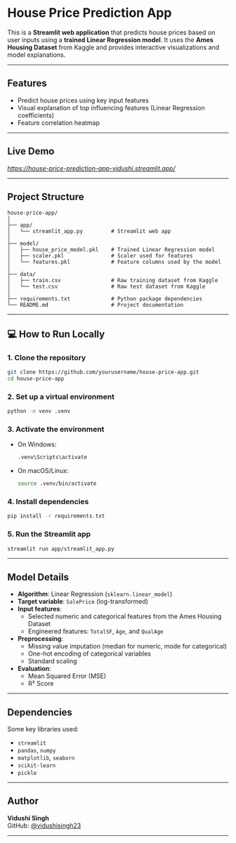 # House Price Prediction App

This is a **Streamlit web application** that predicts house prices based on user inputs using a **trained Linear Regression model**. It uses the **Ames Housing Dataset** from Kaggle and provides interactive visualizations and model explanations.

---

##  Features

- Predict house prices using key input features
- Visual explanation of top influencing features (Linear Regression coefficients)
- Feature correlation heatmap


---

##  Live Demo


*https://house-price-prediction-app-vidushi.streamlit.app/*

---

## Project Structure

```
house-price-app/
│
├── app/
│   └── streamlit_app.py         # Streamlit web app
│
├── model/
│   ├── house_price_model.pkl    # Trained Linear Regression model
│   ├── scaler.pkl               # Scaler used for features
│   └── features.pkl             # Feature columns used by the model
│
├── data/
│   ├── train.csv                # Raw training dataset from Kaggle
│   └── test.csv                 # Raw test dataset from Kaggle
│
├── requirements.txt             # Python package dependencies
└── README.md                    # Project documentation
```

---

## 💻 How to Run Locally

### 1. Clone the repository

```bash
git clone https://github.com/yourusername/house-price-app.git
cd house-price-app
```

### 2. Set up a virtual environment

```bash
python -m venv .venv
```

### 3. Activate the environment

- On Windows:
  ```bash
  .venv\Scripts\activate
  ```

- On macOS/Linux:
  ```bash
  source .venv/bin/activate
  ```

### 4. Install dependencies

```bash
pip install -r requirements.txt
```

### 5. Run the Streamlit app

```bash
streamlit run app/streamlit_app.py
```

---

## Model Details

- **Algorithm**: Linear Regression (`sklearn.linear_model`)
- **Target variable**: `SalePrice` (log-transformed)
- **Input features**:
  - Selected numeric and categorical features from the Ames Housing Dataset
  - Engineered features: `TotalSF`, `Age`, and `QualAge`
- **Preprocessing**:
  - Missing value imputation (median for numeric, mode for categorical)
  - One-hot encoding of categorical variables
  - Standard scaling
- **Evaluation**:
  - Mean Squared Error (MSE)
  - R² Score

---

##  Dependencies

Some key libraries used:

- `streamlit`
- `pandas`, `numpy`
- `matplotlib`, `seaborn`
- `scikit-learn`
- `pickle`

---

##  Author

**Vidushi Singh**  
GitHub: [@vidushisingh23](https://github.com/vidushisingh23)

---
